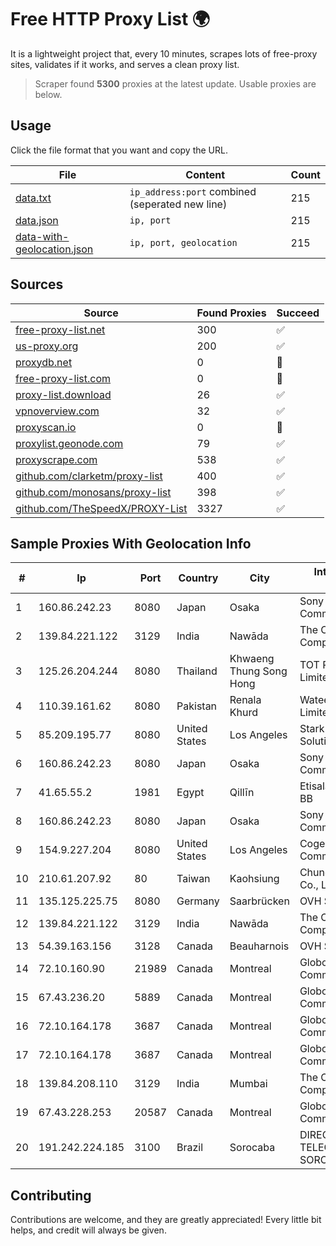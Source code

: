
# Free HTTP Proxy List 🌍

It is a lightweight project that, every 10 minutes, scrapes lots of free-proxy sites, validates if it works, and serves a clean proxy list.


> Scraper found **5300** proxies at the latest update. Usable proxies are below.

## Usage

Click the file format that you want and copy the URL.


|File|Content|Count|
|----|-------|-----|
|[data.txt](https://raw.githubusercontent.com/themiralay/Proxy-List-World/master/data.txt)|`ip_address:port` combined (seperated new line)|215|
|[data.json](https://raw.githubusercontent.com/themiralay/Proxy-List-World/master/data.json)|`ip, port`|215|
|[data-with-geolocation.json](https://raw.githubusercontent.com/themiralay/Proxy-List-World/master/data-with-geolocation.json)|`ip, port, geolocation`|215|

## Sources

|Source|Found Proxies|Succeed|
|------|-------------|-------|
|[free-proxy-list.net](https://free-proxy-list.net)|300|✅|
|[us-proxy.org](https://www.us-proxy.org)|200|✅|
|[proxydb.net](http://proxydb.net)|0|🚫|
|[free-proxy-list.com](https://free-proxy-list.com/?page=&port=&type%5B%5D=http&type%5B%5D=https&up_time=0&search=Search)|0|🚫|
|[proxy-list.download](https://www.proxy-list.download/HTTP)|26|✅|
|[vpnoverview.com](https://vpnoverview.com/privacy/anonymous-browsing/free-proxy-servers)|32|✅|
|[proxyscan.io](https://www.proxyscan.io)|0|🚫|
|[proxylist.geonode.com](https://proxylist.geonode.com/api/proxy-list?limit=300&page=1&sort_by=lastChecked&sort_type=desc&protocols=http,https)|79|✅|
|[proxyscrape.com](https://api.proxyscrape.com/v2/?request=displayproxies&protocol=http&timeout=10000&country=all&ssl=all&anonymity=all)|538|✅|
|[github.com/clarketm/proxy-list](https://raw.githubusercontent.com/clarketm/proxy-list/master/proxy-list-raw.txt)|400|✅|
|[github.com/monosans/proxy-list](https://raw.githubusercontent.com/monosans/proxy-list/main/proxies/http.txt)|398|✅|
|[github.com/TheSpeedX/PROXY-List](https://raw.githubusercontent.com/TheSpeedX/PROXY-List/master/http.txt)|3327|✅|


## Sample Proxies With Geolocation Info

|#|Ip|Port|Country|City|Internet Service Provider|
|-|--|----|-------|----|-------------------------|
|1|160.86.242.23|8080|Japan|Osaka|Sony Network Communications Inc|
|2|139.84.221.122|3129|India|Nawāda|The Constant Company, LLC|
|3|125.26.204.244|8080|Thailand|Khwaeng Thung Song Hong|TOT Public Company Limited|
|4|110.39.161.62|8080|Pakistan|Renala Khurd|Wateen Telecom Limited|
|5|85.209.195.77|8080|United States|Los Angeles|Stark Industries Solutions LTD|
|6|160.86.242.23|8080|Japan|Osaka|Sony Network Communications Inc|
|7|41.65.55.2|1981|Egypt|Qillīn|Etisalat Misr Mobile BB|
|8|160.86.242.23|8080|Japan|Osaka|Sony Network Communications Inc|
|9|154.9.227.204|8080|United States|Los Angeles|Cogent Communications|
|10|210.61.207.92|80|Taiwan|Kaohsiung|Chunghwa Telecom Co., Ltd.|
|11|135.125.225.75|8080|Germany|Saarbrücken|OVH SAS|
|12|139.84.221.122|3129|India|Nawāda|The Constant Company, LLC|
|13|54.39.163.156|3128|Canada|Beauharnois|OVH SAS|
|14|72.10.160.90|21989|Canada|Montreal|GloboTech Communications|
|15|67.43.236.20|5889|Canada|Montreal|GloboTech Communications|
|16|72.10.164.178|3687|Canada|Montreal|GloboTech Communications|
|17|72.10.164.178|3687|Canada|Montreal|GloboTech Communications|
|18|139.84.208.110|3129|India|Mumbai|The Constant Company, LLC|
|19|67.43.228.253|20587|Canada|Montreal|GloboTech Communications|
|20|191.242.224.185|3100|Brazil|Sorocaba|DIRECT LAN TELECOMUNICAÇÕES SOROCABA LTDA|



## Contributing

Contributions are welcome, and they are greatly appreciated! Every
little bit helps, and credit will always be given.


